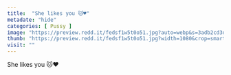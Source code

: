 ```yaml
---
title:  "She likes you 🐱♥️"
metadate: "hide"
categories: [ Pussy ]
image: "https://preview.redd.it/fedsf1w5t0o51.jpg?auto=webp&s=3adb2cd3d9487c62b25c169ddbeab247280a631a"
thumb: "https://preview.redd.it/fedsf1w5t0o51.jpg?width=1080&crop=smart&auto=webp&s=dd4007ecbe1e3326dce1fa5334b0b0e7d75716e7"
visit: ""
---
```

She likes you 🐱♥️
